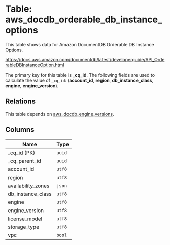 # Table: aws_docdb_orderable_db_instance_options

This table shows data for Amazon DocumentDB Orderable DB Instance Options.

https://docs.aws.amazon.com/documentdb/latest/developerguide/API_OrderableDBInstanceOption.html

The primary key for this table is **_cq_id**.
The following fields are used to calculate the value of `_cq_id`: (**account_id**, **region**, **db_instance_class**, **engine**, **engine_version**).
## Relations

This table depends on [aws_docdb_engine_versions](aws_docdb_engine_versions.md).

## Columns

| Name          | Type          |
| ------------- | ------------- |
|_cq_id (PK)|`uuid`|
|_cq_parent_id|`uuid`|
|account_id|`utf8`|
|region|`utf8`|
|availability_zones|`json`|
|db_instance_class|`utf8`|
|engine|`utf8`|
|engine_version|`utf8`|
|license_model|`utf8`|
|storage_type|`utf8`|
|vpc|`bool`|